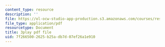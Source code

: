 ```yaml
---
content_type: resource
description: ''
file: https://ol-ocw-studio-app-production.s3.amazonaws.com/courses/res-6-007-signals-and-systems-spring-2011/7f2665002625b25adb7d07ef26a1e910_P3eLer1edx8.pdf
file_type: application/pdf
resourcetype: Document
title: 3play pdf file
uid: 7f266500-2625-b25a-db7d-07ef26a1e910
---
```


